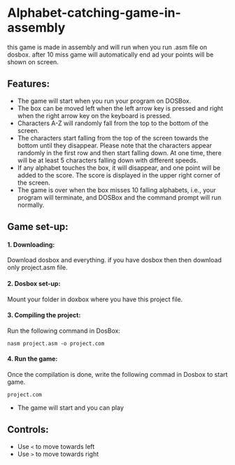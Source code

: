 # Alphabet-catching-game-in-assembly
this game is made in assembly and will run when you run .asm file on dosbox. after 10 miss game will automatically end ad your points will be shown on screen.

## Features:
* The game will start when you run your program on DOSBox.
* The box can be moved left when the left arrow key is pressed and right when the right arrow key on the keyboard is pressed.
* Characters A-Z will randomly fall from the top to the bottom of the screen.
* The characters start falling from the top of the screen towards the bottom until they disappear. Please note that the characters appear randomly in the first row and then start falling down. At one time, there will be at least 5 characters falling down with different speeds.
* If any alphabet touches the box, it will disappear, and one point will be added to the score. The score is displayed in the upper right corner of the screen.
* The game is over when the box misses 10 falling alphabets, i.e., your program will terminate, and DOSBox and the command prompt will run normally.



## Game set-up:
#### 1. Downloading:
Download dosbox and everything. if you have dosbox then then download only project.asm file.
#### 2. Dosbox set-up:
Mount your folder in doxbox where you have this project file.

#### 3. Compiling the project:
Run the following command in DosBox:
```
nasm project.asm -o project.com
```

#### 4. Run the game:
Once the compilation is done, write the following commad in Dosbox to start game.
```
project.com
```
* The game will start and you can play

## Controls:
* Use `<` to move towards left
* Use `>` to move towards right


